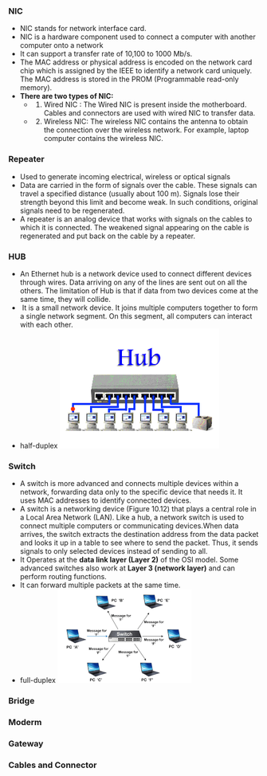 
### NIC
-  NIC stands for network interface card.
- NIC is a hardware component used to connect a computer with another computer onto a network
- It can support a transfer rate of 10,100 to 1000 Mb/s.
- The MAC address or physical address is encoded on the network card chip which is assigned by the IEEE to identify a network card uniquely. The MAC address is stored in the PROM (Programmable read-only memory).
- **There are two types of NIC:**
	- 1. Wired NIC : The Wired NIC is present inside the motherboard. Cables and connectors are used with wired NIC to transfer data.
	- 2. Wireless NIC: The wireless NIC contains the antenna to obtain the connection over the wireless network. For example, laptop computer contains the wireless NIC.

### Repeater
- Used to generate incoming electrical, wireless or optical signals
- Data are carried in the form of signals over the cable. These signals can travel a specified distance (usually about 100 m). Signals lose their strength beyond this limit and become weak. In such conditions, original signals need to be regenerated.
- A repeater is an analog device that works with signals on the cables to which it is connected. The weakened signal appearing on the cable is regenerated and put back on the cable by a repeater.

### HUB
- An Ethernet hub is a network device used to connect different devices through wires. Data arriving on any of the lines are sent out on all the others. The limitation of Hub is that if data from two devices come at the same time, they will collide.
-  It is a small network device. It joins multiple computers together to form a single network segment. On this segment, all computers can interact with each other.
- half-duplex
![hub image](_resource/Pasted%20image%2020241106124624.png)
### Switch
- A switch is more advanced and connects multiple devices within a network, forwarding data only to the specific device that needs it. It uses MAC addresses to identify connected devices.
- A switch is a networking device (Figure 10.12) that plays a central role in a Local Area Network (LAN). Like a hub, a network switch is used to connect multiple computers or communicating devices.When data arrives, the switch extracts the destination address from the data packet and looks it up in a table to see where to send the packet. Thus, it sends signals to only selected devices instead of sending to all.
- It Operates at the **data link layer (Layer 2)** of the OSI model. Some advanced switches also work at **Layer 3 (network layer)** and can perform routing functions.
- It can forward multiple packets at the same time.
- full-duplex
![switch image](_resource/Pasted%20image%2020241106130040.png)

### Bridge

### Moderm

### Gateway

### Cables and Connector
